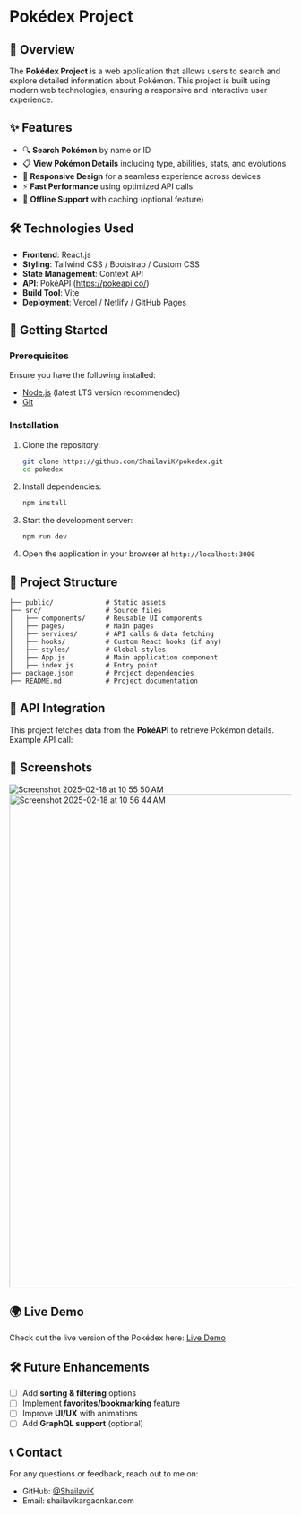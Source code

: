 # Pokédex Project

## 🌟 Overview
The **Pokédex Project** is a web application that allows users to search and explore detailed information about Pokémon. This project is built using modern web technologies, ensuring a responsive and interactive user experience. 

## ✨ Features
- 🔍 **Search Pokémon** by name or ID
- 📋 **View Pokémon Details** including type, abilities, stats, and evolutions
- 🎨 **Responsive Design** for a seamless experience across devices
- ⚡ **Fast Performance** using optimized API calls
- 🔄 **Offline Support** with caching (optional feature)

## 🛠️ Technologies Used
- **Frontend**: React.js 
- **Styling**: Tailwind CSS / Bootstrap / Custom CSS
- **State Management**: Context API 
- **API**: PokéAPI (https://pokeapi.co/)
- **Build Tool**: Vite 
- **Deployment**: Vercel / Netlify / GitHub Pages

## 🚀 Getting Started

### Prerequisites
Ensure you have the following installed:
- [Node.js](https://nodejs.org/) (latest LTS version recommended)
- [Git](https://git-scm.com/)

### Installation
1. Clone the repository:
   ```sh
   git clone https://github.com/ShailaviK/pokedex.git
   cd pokedex
   ```
2. Install dependencies:
   ```sh
   npm install
   ```
3. Start the development server:
   ```sh
   npm run dev
   ```
4. Open the application in your browser at `http://localhost:3000`

## 📂 Project Structure
```
├── public/             # Static assets
├── src/                # Source files
│   ├── components/     # Reusable UI components
│   ├── pages/          # Main pages
│   ├── services/       # API calls & data fetching
│   ├── hooks/          # Custom React hooks (if any)
│   ├── styles/         # Global styles
│   ├── App.js          # Main application component
│   ├── index.js        # Entry point
├── package.json        # Project dependencies
├── README.md           # Project documentation
```

## 🔗 API Integration
This project fetches data from the **PokéAPI** to retrieve Pokémon details. Example API call:

## 📸 Screenshots
![Screenshot 2025-02-18 at 10 55 50 AM](https://github.com/user-attachments/assets/ebfc07dc-4e04-42ad-acf0-9dccb8fb2de5)
<img width="881" alt="Screenshot 2025-02-18 at 10 56 44 AM" src="https://github.com/user-attachments/assets/3a53be6e-b563-42b4-8f26-245e08ea3737" />

## 🌍 Live Demo
Check out the live version of the Pokédex here: [Live Demo](https://shailavi-s-pokedexx.netlify.app/)

## 🛠 Future Enhancements
- [ ] Add **sorting & filtering** options
- [ ] Implement **favorites/bookmarking** feature
- [ ] Improve **UI/UX** with animations
- [ ] Add **GraphQL support** (optional)

## 📞 Contact
For any questions or feedback, reach out to me on:
- GitHub: [@ShailaviK](https://github.com/ShailaviK)
- Email: shailavikargaonkar.com
